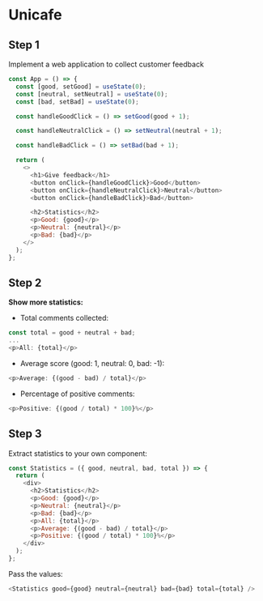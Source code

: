 # Unicafe

## Step 1

Implement a web application to collect customer feedback

```js
const App = () => {
  const [good, setGood] = useState(0);
  const [neutral, setNeutral] = useState(0);
  const [bad, setBad] = useState(0);

  const handleGoodClick = () => setGood(good + 1);

  const handleNeutralClick = () => setNeutral(neutral + 1);

  const handleBadClick = () => setBad(bad + 1);

  return (
    <>
      <h1>Give feedback</h1>
      <button onClick={handleGoodClick}>Good</button>
      <button onClick={handleNeutralClick}>Neutral</button>
      <button onClick={handleBadClick}>Bad</button>

      <h2>Statistics</h2>
      <p>Good: {good}</p>
      <p>Neutral: {neutral}</p>
      <p>Bad: {bad}</p>
    </>
  );
};
```

## Step 2

**Show more statistics:**

- Total comments collected:

```js
const total = good + neutral + bad;
...
<p>All: {total}</p>
```

- Average score (good: 1, neutral: 0, bad: -1):

```js
<p>Average: {(good - bad) / total}</p>
```

- Percentage of positive comments:

```js
<p>Positive: {(good / total) * 100}%</p>
```

## Step 3

Extract statistics to your own component:

```js
const Statistics = ({ good, neutral, bad, total }) => {
  return (
    <div>
      <h2>Statistics</h2>
      <p>Good: {good}</p>
      <p>Neutral: {neutral}</p>
      <p>Bad: {bad}</p>
      <p>All: {total}</p>
      <p>Average: {(good - bad) / total}</p>
      <p>Positive: {(good / total) * 100}%</p>
    </div>
  );
};
```

Pass the values:

```js
<Statistics good={good} neutral={neutral} bad={bad} total={total} />
```
